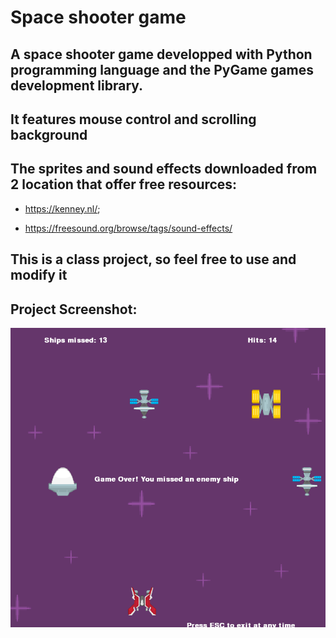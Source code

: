 # Space shooter game
## A space shooter game developped with Python programming language and the PyGame games development library.

## It features mouse control and scrolling background

## The sprites and sound effects downloaded from 2 location that offer free resources:

* https://kenney.nl/;

* https://freesound.org/browse/tags/sound-effects/

## This is a class project, so feel free to use and modify it

## Project Screenshot:
![alt text](/images/spaceshooter.png "project screenshot")

